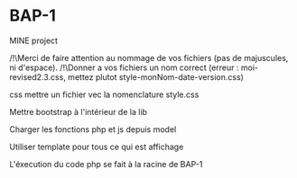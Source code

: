# BAP-1
MINE project

/!\Merci de faire attention au nommage de vos fichiers (pas de majuscules, ni d'espace).
/!\Donner a vos fichiers un nom correct (erreur : moi-revised2.3.css, mettez plutot style-monNom-date-version.css)


css mettre un fichier vec la nomenclature style.css

Mettre bootstrap à l'intérieur de la lib

Charger les fonctions php et js depuis model

Utiliser template pour tous ce qui est affichage

L'éxecution du code php se fait à la racine de BAP-1